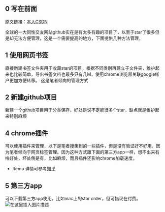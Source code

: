 ## 0 写在前面	

原文链接：[本人CSDN](https://blog.csdn.net/JohnJim0/article/details/104879811)

全球的一大同性交友网站github实在是有太多有趣的项目了，以至于star了很多但是却无法方便管理，这是一个需要提高的地方，下面提供几种方法管理。
## 1 使用网页书签
直接新建书签文件夹用于收藏star的项目，根据不同类别再建立子文件夹，维护起来也比较简单，导出书签文档也最多只有几M，使用chrome浏览器关联google帐户更加方便转移。
这是笔者倾向的管理方式
## 2 新建github项目
新建一个github项目用于分类保存，好处是说不定能很多个star，缺点就是维护起来特别麻烦
## 4 chrome插件
可以使用插件来管理，以下是笔者搜集到的一些插件，但是没有验证好不好用，因为笔者倾向于网页标签管理。因为这种方式跟下面的第三方app一样，想不出来有啥好处，坏处倒是有，比如麻烦，而且插件还影响chrome加载速度。
* Remu
详情可参考[知乎](https://www.zhihu.com/question/31100451)
## 5 第三方app
可以下载第三方app使用，比如mac上的star order，但可惜现在付费。
![在这里插入图片描述](https://img-blog.csdnimg.cn/20200315154953523.png?x-oss-process=image/watermark,type_ZmFuZ3poZW5naGVpdGk,shadow_10,text_aHR0cHM6Ly9ibG9nLmNzZG4ubmV0L0pvaG5KaW0w,size_16,color_FFFFFF,t_70)